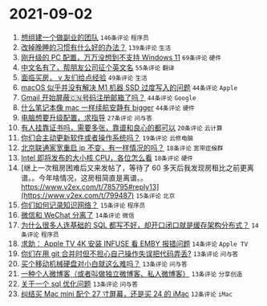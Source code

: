 # 2021-09-02

1. [想组建一个做副业的团队](https://www.v2ex.com/t/799366) `146条评论` `程序员`
1. [改掉晚睡的习惯有什么好的办法？](https://www.v2ex.com/t/799370) `139条评论` `生活`
1. [刚升级的 PC 配置，万万没想到不支持 Windows 11](https://www.v2ex.com/t/799367) `69条评论` `硬件`
1. [中文名有了，帮朋友公司征个英文名](https://www.v2ex.com/t/799400) `55条评论` `翻译`
1. [面临买房， v 友们给点经验](https://www.v2ex.com/t/799444) `49条评论` `生活`
1. [macOS 似乎并没有解决 M1 机器 SSD 过度写入的问题](https://www.v2ex.com/t/799384) `44条评论` `Apple`
1. [Gmail 开始屏蔽🇨🇳号码注册邮箱了吗？](https://www.v2ex.com/t/799435) `44条评论` `Google`
1. [什么笔记本像 mac 一样续航安静有 bigger](https://www.v2ex.com/t/799472) `44条评论` `硬件`
1. [电脑想要升级配置，求指导](https://www.v2ex.com/t/799477) `27条评论` `问与答`
1. [有人挂靠证书吗，需要多张，靠谱和良心的都可以](https://www.v2ex.com/t/799482) `20条评论` `云计算`
1. [你们会主动更新软件或者操作系统吗？](https://www.v2ex.com/t/799514) `19条评论` `云修电脑`
1. [北京联通家宽重启 ip 不变，有一样情况的吗？](https://www.v2ex.com/t/799527) `18条评论` `宽带症候群`
1. [Intel 即将发布的大小核 CPU，各位怎么看](https://www.v2ex.com/t/799413) `18条评论` `硬件`
1. [继上一次租房困难后又来发帖了，等待了 60 多天后我发现房租比之前更离谱。。今年啥情况，这房租简直是离谱。。https://www.v2ex.com/t/785795#reply13](https://www.v2ex.com/t/799487) `15条评论` `北京`
1. [你们如何记录知识网络？](https://www.v2ex.com/t/799481) `15条评论` `程序员`
1. [微信和 WeChat 分离了](https://www.v2ex.com/t/799546) `14条评论` `微信`
1. [为什么很多人连基础的 SQL 都写不好，却开口闭口就是缓存架构分布式？](https://www.v2ex.com/t/799533) `14条评论` `程序员`
1. [求助： Apple TV 4K 安装 INFUSE 看 EMBY 报错问题](https://www.v2ex.com/t/799411) `14条评论` `Apple TV`
1. [你们在用 git 合并时但不担心自己操作失误把代码弄丢?](https://www.v2ex.com/t/799547) `13条评论` `问与答`
1. [买个移动机械硬盘对小白就这么难吗？](https://www.v2ex.com/t/799473) `13条评论` `问与答`
1. [一种个人微博客（或者叫做独立微博客、私人微博客）](https://www.v2ex.com/t/799404) `13条评论` `分享创造`
1. [关于一个 sql 优化问题](https://www.v2ex.com/t/799378) `13条评论` `问与答`
1. [纠结买 Mac mini 配个 27 寸屏幕，还是买 24 的 iMac](https://www.v2ex.com/t/799419) `12条评论` `iMac`
